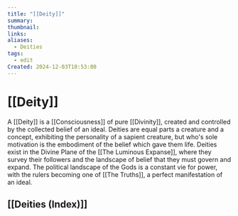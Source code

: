 ```yaml
---
title: "[[Deity]]"
summary: 
thumbnail: 
links: 
aliases:
  - Deities
tags:
  - edit
Created: 2024-12-03T10:53:00
---
```


# **[[Deity]]**

A [[Deity]] is a [[Consciousness]] of pure [[Divinity]], created and controlled by the collected belief of an ideal. Deities are equal parts a creature and a concept, exhibiting the personality of a sapient creature, but who's sole motivation is the embodiment of the belief which gave them life. Deities exist in the Divine Plane of the [[The Luminous Expanse]], where they survey their followers and the landscape of belief that they must govern and expand. The political landscape of the Gods is a constant vie for power, with the rulers becoming one of [[The Truths]], a perfect manifestation of an ideal.

## **[[Deities (Index)]]**
